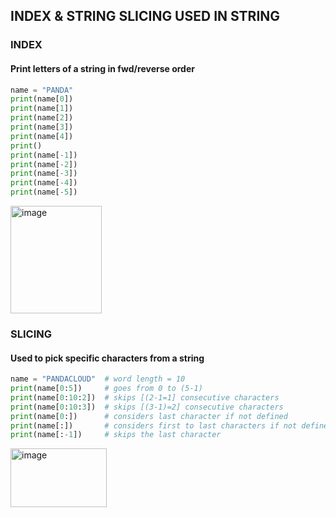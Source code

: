 ## INDEX & STRING SLICING USED IN STRING

### INDEX
#### Print letters of a string in fwd/reverse order
```py
name = "PANDA"
print(name[0])
print(name[1])
print(name[2])
print(name[3])
print(name[4])
print()
print(name[-1])
print(name[-2])
print(name[-3])
print(name[-4])
print(name[-5])
```
<img width="146" height="172" alt="image" src="https://github.com/user-attachments/assets/eea9e8cb-ffec-4068-8a7a-c9872c530751" />

### SLICING
#### Used to pick specific characters from a string
```py
name = "PANDACLOUD"  # word length = 10
print(name[0:5])     # goes from 0 to (5-1)
print(name[0:10:2])  # skips [(2-1=1] consecutive characters
print(name[0:10:3])  # skips [(3-1)=2] consecutive characters
print(name[0:])      # considers last character if not defined
print(name[:])       # considers first to last characters if not defined
print(name[:-1])     # skips the last character
```
<img width="154" height="94" alt="image" src="https://github.com/user-attachments/assets/bfdbbfa3-c8ef-4e01-a958-565bfcc9f41c" />
